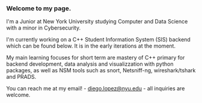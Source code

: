 ### Welcome to my page. 

I'm a Junior at New York University studying Computer and Data Science with a minor in Cybersecurity. 

I'm currently working on a C++ Student Information System (SIS) backend which can be found below. It is in the early iterations at the moment. 

My main learning focuses for short term are mastery of C++ primary for backend development, data analysis and visualizzation with python packages, as well as NSM tools such as snort, Netsniff-ng, wireshark/tshark and PRADS. 

You can reach me at my email! - diego.lopez@nyu.edu - all inquiries are welcome. 
